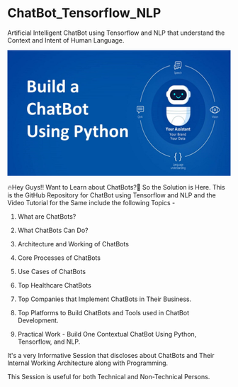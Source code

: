 # ChatBot_Tensorflow_NLP
Artificial Intelligent ChatBot using Tensorflow and NLP that understand the Context and Intent of Human Language.

![Screenshot](botpic1.jpg)

🔥Hey Guys!! Want to Learn about ChatBots?🤖 So the Solution is Here.
This is the GitHub Repository for ChatBot using Tensorflow and NLP and the Video Tutorial for the Same include the following Topics -

1. What are ChatBots?

2. What ChatBots Can Do?

3. Architecture and Working of ChatBots

4. Core Processes of ChatBots

5. Use Cases of ChatBots

6. Top Healthcare ChatBots

7. Top Companies that Implement ChatBots in Their Business.

8. Top Platforms to Build ChatBots and Tools used in ChatBot Development.

9. Practical Work - Build One Contextual ChatBot Using Python, Tensorflow, and NLP.

It's a very Informative Session that discloses about ChatBots and Their Internal Working Architecture along with Programming.

This Session is useful for both Technical and Non-Technical Persons.
